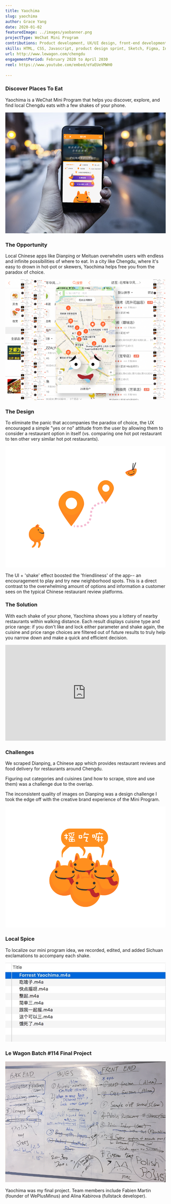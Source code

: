 ```yaml
---
title: Yaochima
slug: yaochima
author: Grace Yang
date: 2020-01-02
featuredImage: ../images/yaobanner.png
projectType: WeChat Mini Program
contributions: Product development, UX/UI design, front-end development
skills: HTML, CSS, Javascript, product design sprint, Sketch, Figma, Invision, WeChat MINA (WXML, WXSS)
url: http://www.lewagon.com/chengdu
engagementPeriod: February 2020 to April 2030
reel: https://www.youtube.com/embed/eYaEUeVMWH0

---
```


### Discover Places To Eat

Yaochima is a WeChat Mini Program that helps you discover, explore, and find local Chengdu eats with a few shakes of your phone.

![discover](../images/yao_1.png)

### The Opportunity

Local Chinese apps like Dianping or Meituan overwhelm users with endless and infinite possibilities of where to eat. In a city like Chengdu, where it's easy to drown in hot-pot or skewers, Yaochima helps free you from the paradox of choice.

![dianping](../images/yao_2.png)

### The Design

To eliminate the panic that accompanies the paradox of choice, the UX encouraged a simple "yes or no" attitude from the user by allowing them to consider a restaurant option in itself (vs. comparing one hot pot restaurant to ten other very similar hot pot restaurants).

![yao_icons](../images/yao_3.png)

The UI + 'shake' effect boosted the 'friendliness' of the app-- an encouragement to play and try new neighborhood spots. This is a direct contrast to the overwhelming amount of options and information a customer sees on the typical Chinese restaurant review platforms.

### The Solution

With each shake of your phone, Yaochima shows you a lottery of nearby restaurants within walking distance. Each result displays cuisine type and price range: if you don't like and lock either parameter and shake again, the cuisine and price range choices are filtered out of future results to truly help you narrow down and  make a quick and efficient decision.

<iframe width="100%" height="300px" style="margin: 0 auto" src="https://www.youtube.com/embed/eYaEUeVMWH0" frameborder="0" allow="autoplay; encrypted-media" allowfullscreen></iframe>

### Challenges

We scraped Dianping, a Chinese app which provides restaurant reviews and food delivery for restaurants around Chengdu.

Figuring out categories and cuisines (and how to scrape, store and use them) was a challenge due to the overlap.

The inconsistent quality of images on Dianping was a design challenge I took the edge off with the creative brand experience of the Mini Program.

![share](../images/yao_5.png)

### Local Spice

To localize our mini program idea, we recorded, edited, and added Sichuan exclamations to accompany each shake.

![sound](../images/yao_6.jpeg)

### Le Wagon Batch #114 Final Project

![whiteboard](../images/yao_4.png)

Yaochima was my final project. Team members include Fabien Martin (founder of WePlusMinus) and Alina Kabirova (fullstack developer).
